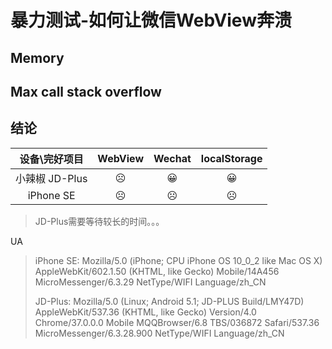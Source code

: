 # 暴力测试-如何让微信WebView奔溃


## Memory


## Max call stack overflow

## 结论


| 设备\完好项目 | WebView | Wechat | localStorage |
| :-: | :-: | :-: | :-: |
| 小辣椒 JD-Plus | ☹️ | 😀 | 😀 |
| iPhone SE | ☹️ | ☹️ | ☹️ |

> JD-Plus需要等待较长的时间。。。

UA
> iPhone SE: Mozilla/5.0 (iPhone; CPU iPhone OS 10_0_2 like Mac OS X) AppleWebKit/602.1.50 (KHTML, like Gecko) Mobile/14A456 MicroMessenger/6.3.29 NetType/WIFI Language/zh_CN
> 
> JD-Plus: Mozilla/5.0 (Linux; Android 5.1; JD-PLUS Build/LMY47D) AppleWebKit/537.36 (KHTML, like Gecko) Version/4.0 Chrome/37.0.0.0 Mobile MQQBrowser/6.8 TBS/036872 Safari/537.36 MicroMessenger/6.3.28.900 NetType/WIFI Language/zh_CN 

